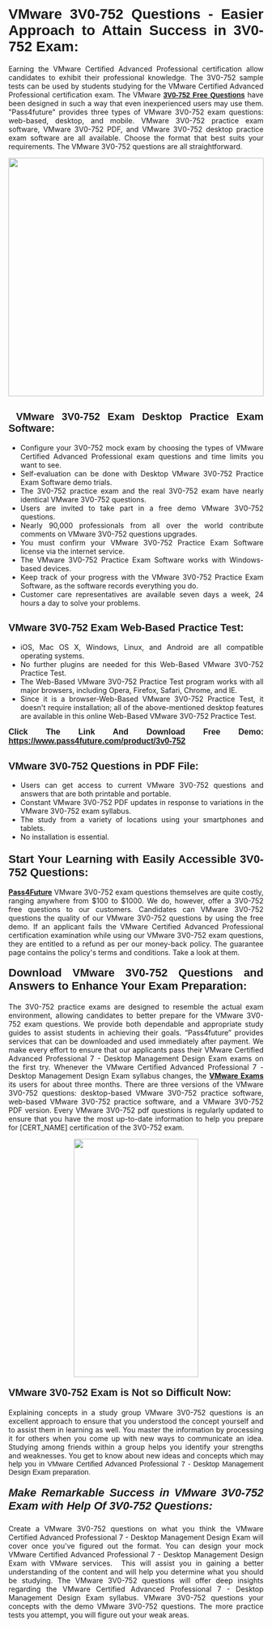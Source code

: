 <h1 style="text-align: justify;"><span style="font-family:Tahoma,Geneva,sans-serif;"><strong>VMware 3V0-752 Questions - Easier Approach to Attain Success in 3V0-752 Exam:</strong></span></h1>

<p style="text-align: justify;">Earning the VMware Certified Advanced Professional certification allow candidates to exhibit their professional knowledge. The 3V0-752 sample tests can be used by students studying for the VMware Certified Advanced Professional certification exam. The VMware <a href="https://www.pass4future.com/questions/vmware/3v0-752" target="_blank"><span style="font-family:Tahoma,Geneva,sans-serif;"><strong>3V0-752 Free Questions</strong></span></a> have been designed in such a way that even inexperienced users may use them. "Pass4future" provides three types of VMware 3V0-752 exam questions: web-based, desktop, and mobile. VMware 3V0-752 practice exam software, VMware 3V0-752 PDF, and VMware 3V0-752 desktop practice exam software are all available. Choose the format that best suits your requirements. The VMware 3V0-752 questions are all straightforward.</p>

<p style="text-align: justify;"><a href="https://www.pass4future.com/product/3v0-752" target="_blank"><img alt="" src="https://lh3.googleusercontent.com/pw/AM-JKLU5_aushiRQbaoUdVonD_1om6esFnUm_j21jdeI1V3aesz_ETcO2Y8QVj0ZamD1vJ__MzXKNoh3XzzrDTXgudBuMwEatvdphNwcixeZDIncATvFdVanIchOfqVuIJHbWkG03KYMH2pwXnb7WaAnvI3g=w1366-h490-no?authuser=0" style="width: 100%; height: 470px;" /></a></p>

<h2 style="text-align: justify;"><strong><span style="font-family:Tahoma,Geneva,sans-serif;"><span style="font-size:20px;"> VMware 3V0-752 Exam Desktop Practice Exam Software:</span></span></strong></h2>

<ul>
	<li style="text-align: justify;">Configure your 3V0-752 mock exam by choosing the types of VMware Certified Advanced Professional exam questions and time limits you want to see.</li>
	<li style="text-align: justify;">Self-evaluation can be done with Desktop VMware 3V0-752 Practice Exam Software demo trials.</li>
	<li style="text-align: justify;">The 3V0-752 practice exam and the real 3V0-752 exam have nearly identical VMware 3V0-752 questions.</li>
	<li style="text-align: justify;">Users are invited to take part in a free demo VMware 3V0-752 questions.</li>
	<li style="text-align: justify;">Nearly 90,000 professionals from all over the world contribute comments on VMware 3V0-752 questions upgrades.</li>
	<li style="text-align: justify;">You must confirm your VMware 3V0-752 Practice Exam Software license via the internet service.</li>
	<li style="text-align: justify;">The VMware 3V0-752 Practice Exam Software works with Windows-based devices.</li>
	<li style="text-align: justify;">Keep track of your progress with the VMware 3V0-752 Practice Exam Software, as the software records everything you do.</li>
	<li style="text-align: justify;">Customer care representatives are available seven days a week, 24 hours a day to solve your problems.</li>
</ul>

<h2 style="text-align: justify;"><span style="font-family:Tahoma,Geneva,sans-serif;"><strong><span style="font-size:20px;">VMware 3V0-752 Exam Web-Based Practice Test:</span></strong></span></h2>

<ul>
	<li style="text-align: justify;">iOS, Mac OS X, Windows, Linux, and Android are all compatible operating systems.</li>
	<li style="text-align: justify;">No further plugins are needed for this Web-Based VMware 3V0-752 Practice Test.</li>
	<li style="text-align: justify;">The Web-Based VMware 3V0-752 Practice Test program works with all major browsers, including Opera, Firefox, Safari, Chrome, and IE.</li>
	<li style="text-align: justify;">Since it is a browser-Web-Based VMware 3V0-752 Practice Test, it doesn't require installation; all of the above-mentioned desktop features are available in this online Web-Based VMware 3V0-752 Practice Test.</li>
</ul>

<p style="text-align: justify;"><span style="font-family:Tahoma,Geneva,sans-serif;"><span style="font-size:16px;"><strong>Click The Link And Download Free Demo:</strong></span></span> <a href="https://www.pass4future.com/product/3v0-752" target="_blank"><span style="font-family:Tahoma,Geneva,sans-serif;"><span style="font-size:16px;"><strong>https://www.pass4future.com/product/3v0-752</strong></span></span></a></p>

<h2 style="text-align: justify;"><strong><span style="font-family:Tahoma,Geneva,sans-serif;"><span style="font-size:20px;">VMware 3V0-752 Questions in PDF File:</span></span></strong></h2>

<ul>
	<li style="text-align: justify;">Users can get access to current VMware 3V0-752 questions and answers that are both printable and portable.</li>
	<li style="text-align: justify;">Constant VMware 3V0-752 PDF updates in response to variations in the VMware 3V0-752 exam syllabus.</li>
	<li style="text-align: justify;">The study from a variety of locations using your smartphones and tablets.</li>
	<li style="text-align: justify;">No installation is essential.</li>
</ul>

<h3 style="text-align: justify;"><span style="font-family:Tahoma,Geneva,sans-serif;"><strong><span style="font-size:22px;">Start Your Learning with Easily Accessible 3V0-752 Questions:</span></strong></span></h3>

<p style="text-align: justify;"><strong><a href="https://www.pass4future.com/" target="_blank">Pass4Future</a></strong> VMware 3V0-752 exam questions themselves are quite costly, ranging anywhere from $100 to $1000. We do, however, offer a 3V0-752 free questions to our customers. Candidates can VMware 3V0-752 questions the quality of our VMware 3V0-752 questions by using the free demo. If an applicant fails the VMware Certified Advanced Professional certification examination while using our VMware 3V0-752 exam questions, they are entitled to a refund as per our money-back policy. The guarantee page contains the policy's terms and conditions. Take a look at them.</p>

<h4 style="text-align: justify;"><strong><span style="font-family:Tahoma,Geneva,sans-serif;"><span style="font-size:22px;">Download VMware 3V0-752 Questions and Answers to Enhance Your Exam Preparation:</span></span></strong></h4>

<p style="text-align: justify;">The 3V0-752 practice exams are designed to resemble the actual exam environment, allowing candidates to better prepare for the VMware 3V0-752 exam questions. We provide both dependable and appropriate study guides to assist students in achieving their goals. “Pass4future” provides services that can be downloaded and used immediately after payment. We make every effort to ensure that our applicants pass their VMware Certified Advanced Professional 7 - Desktop Management Design Exam exams on the first try. Whenever the VMware Certified Advanced Professional 7 - Desktop Management Design Exam syllabus changes, the <strong><a href="https://www.pass4future.com/vmware" target="_blank">VMware Exams</a></strong> its users for about three months. There are three versions of the VMware 3V0-752 questions: desktop-based VMware 3V0-752 practice software, web-based VMware 3V0-752 practice software, and a VMware 3V0-752 PDF version. Every VMware 3V0-752 pdf questions is regularly updated to ensure that you have the most up-to-date information to help you prepare for [CERT_NAME] certification of the 3V0-752 exam.</p>

<p style="text-align: center;"><a href="https://www.pass4future.com/product/3v0-752" target="_blank"><img alt="" src="https://lh3.googleusercontent.com/pw/AM-JKLV3yUm3jiqqIo1xIsj1VJ_UeysYexQY-pRYO0rIFl3vg11QZioN-gzffpw2AfKqFynWuvoXOreWrWS0swpr4xmOSWfwII2jvatteuqrfxiWGFBSHPiZUCoi33jqeymK5dmu-0enyX6tayRCAMHw05jv=s617-no?authuser=0" style="width: 70%; height: 470px;" /></a></p>

<h4 style="text-align: justify;"><strong><span style="font-family:Tahoma,Geneva,sans-serif;"><span style="font-size:20px;">VMware 3V0-752 Exam is Not so Difficult Now:</span></span></strong></h4>

<p style="text-align: justify;">Explaining concepts in a study group VMware 3V0-752 questions is an excellent approach to ensure that you understood the concept yourself and to assist them in learning as well. You master the information by processing it for others when you come up with new ways to communicate an idea. Studying among friends within a group helps you identify your strengths and weaknesses. You get to know about new ideas and concepts <span style="font-family:Tahoma,Geneva,sans-serif;">which may help you in VMware Certified Advanced Professional 7 - Desktop Management Design Exam preparation.</span></p>

<h5 style="text-align: justify;"><span style="font-family:Tahoma,Geneva,sans-serif;"><span style="font-size:22px;"><strong>Make Remarkable Success in VMware 3V0-752 Exam with Help Of 3V0-752 Questions:</strong></span></span></h5>

<p style="text-align: justify;">Create a VMware 3V0-752 questions on what you think the VMware Certified Advanced Professional 7 - Desktop Management Design Exam will cover once you've figured out the format. You can design your mock VMware Certified Advanced Professional 7 - Desktop Management Design Exam with VMware services.  This will assist you in gaining a better understanding of the content and will help you determine what you should be studying. The VMware 3V0-752 questions will offer deep insights regarding the VMware Certified Advanced Professional 7 - Desktop Management Design Exam syllabus. VMware 3V0-752 questions your concepts with the demo VMware 3V0-752 questions. The more practice tests you attempt, you will figure out your weak areas.</p>
